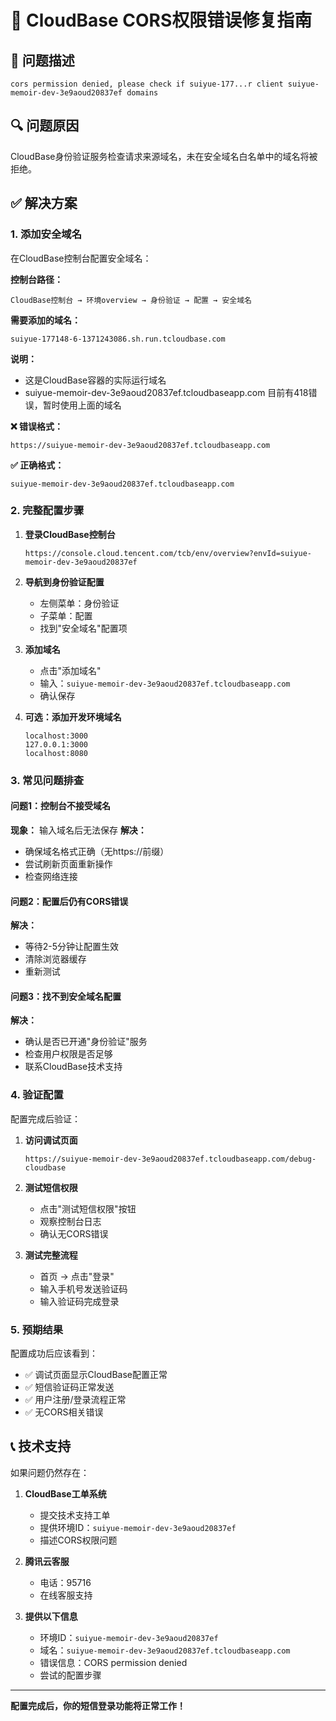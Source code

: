 # 🔧 CloudBase CORS权限错误修复指南

## 🚨 问题描述
```
cors permission denied, please check if suiyue-177...r client suiyue-memoir-dev-3e9aoud20837ef domains
```

## 🔍 问题原因
CloudBase身份验证服务检查请求来源域名，未在安全域名白名单中的域名将被拒绝。

## ✅ 解决方案

### 1. 添加安全域名
在CloudBase控制台配置安全域名：

**控制台路径：**
```
CloudBase控制台 → 环境overview → 身份验证 → 配置 → 安全域名
```

**需要添加的域名：**
```
suiyue-177148-6-1371243086.sh.run.tcloudbase.com
```

**说明：**
- 这是CloudBase容器的实际运行域名
- suiyue-memoir-dev-3e9aoud20837ef.tcloudbaseapp.com 目前有418错误，暂时使用上面的域名

**❌ 错误格式：**
```
https://suiyue-memoir-dev-3e9aoud20837ef.tcloudbaseapp.com
```

**✅ 正确格式：**
```
suiyue-memoir-dev-3e9aoud20837ef.tcloudbaseapp.com
```

### 2. 完整配置步骤

1. **登录CloudBase控制台**
   ```
   https://console.cloud.tencent.com/tcb/env/overview?envId=suiyue-memoir-dev-3e9aoud20837ef
   ```

2. **导航到身份验证配置**
   - 左侧菜单：身份验证
   - 子菜单：配置
   - 找到"安全域名"配置项

3. **添加域名**
   - 点击"添加域名"
   - 输入：`suiyue-memoir-dev-3e9aoud20837ef.tcloudbaseapp.com`
   - 确认保存

4. **可选：添加开发环境域名**
   ```
   localhost:3000
   127.0.0.1:3000
   localhost:8080
   ```

### 3. 常见问题排查

#### 问题1：控制台不接受域名
**现象：** 输入域名后无法保存
**解决：** 
- 确保域名格式正确（无https://前缀）
- 尝试刷新页面重新操作
- 检查网络连接

#### 问题2：配置后仍有CORS错误
**解决：**
- 等待2-5分钟让配置生效
- 清除浏览器缓存
- 重新测试

#### 问题3：找不到安全域名配置
**解决：**
- 确认是否已开通"身份验证"服务
- 检查用户权限是否足够
- 联系CloudBase技术支持

### 4. 验证配置

配置完成后验证：

1. **访问调试页面**
   ```
   https://suiyue-memoir-dev-3e9aoud20837ef.tcloudbaseapp.com/debug-cloudbase
   ```

2. **测试短信权限**
   - 点击"测试短信权限"按钮
   - 观察控制台日志
   - 确认无CORS错误

3. **测试完整流程**
   - 首页 → 点击"登录"
   - 输入手机号发送验证码
   - 输入验证码完成登录

### 5. 预期结果

配置成功后应该看到：
- ✅ 调试页面显示CloudBase配置正常
- ✅ 短信验证码正常发送
- ✅ 用户注册/登录流程正常
- ✅ 无CORS相关错误

## 📞 技术支持

如果问题仍然存在：

1. **CloudBase工单系统**
   - 提交技术支持工单
   - 提供环境ID：`suiyue-memoir-dev-3e9aoud20837ef`
   - 描述CORS权限问题

2. **腾讯云客服**
   - 电话：95716
   - 在线客服支持

3. **提供以下信息**
   - 环境ID：`suiyue-memoir-dev-3e9aoud20837ef`
   - 域名：`suiyue-memoir-dev-3e9aoud20837ef.tcloudbaseapp.com`
   - 错误信息：CORS permission denied
   - 尝试的配置步骤

---

**配置完成后，你的短信登录功能将正常工作！**